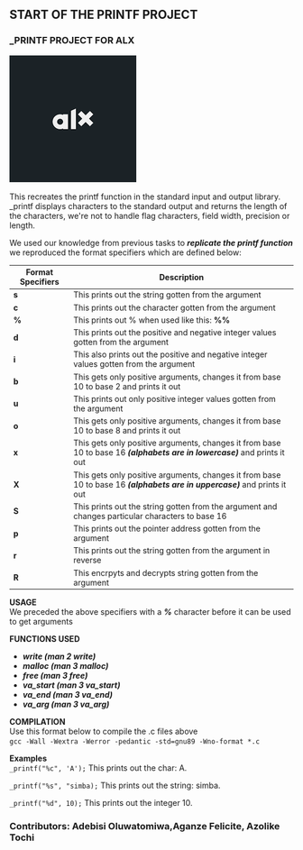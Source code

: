 ## START OF THE PRINTF PROJECT
### _PRINTF PROJECT FOR ALX

  [![alx logo](alx.png)](https://www.alxafrica.com/)

This recreates the printf function in the standard input and output library.
_printf displays characters to the standard output and returns the length of the characters, we're not to handle flag
characters, field width, precision or length.

We used our knowledge from previous tasks to ***replicate the printf function*** we reproduced the format specifiers which are defined below:

| **Format Specifiers** | **Description** |
| ------------------ | ---------------- |
| **s** | This prints out the string gotten from the argument |
| **c** | This prints out the character gotten from the argument |
| **%** | This prints out % when used like this: **%%** |
| **d** | This prints out the positive and negative integer values gotten from the argument |
| **i** | This also prints out the positive and negative integer values gotten from the argument |
| **b** | This gets only positive arguments, changes it from base 10 to base 2 and prints it out |
| **u** | This prints out only positive integer values gotten from the argument |
| **o** | This gets only positive arguments, changes it from base 10 to base 8 and prints it out |
| **x** | This gets only positive arguments, changes it from base 10 to base 16 ***(alphabets are in lowercase)*** and prints it out |
| **X** | This gets only positive arguments, changes it from base 10 to base 16 ***(alphabets are in uppercase)*** and prints it out |
| **S** | This prints out the string gotten from the argument and changes particular characters to base 16 |
| **p** | This prints out the pointer address gotten from the argument |
| **r** | This prints out the string gotten from the argument in reverse |
| **R** | This encrpyts and decrypts string gotten from the argument |

**USAGE** <br>
We preceded the above specifiers with a ***%*** character before it can be used to get arguments

**FUNCTIONS USED**
- ***write (man 2 write)***
- ***malloc (man 3 malloc)***
- ***free (man 3 free)***
- ***va_start (man 3 va_start)***
- ***va_end (man 3 va_end)***
- ***va_arg (man 3 va_arg)***

**COMPILATION** <br>
Use this format below to compile the .c files above <br>
`gcc -Wall -Wextra -Werror -pedantic -std=gnu89 -Wno-format *.c`

**Examples** <br>
`_printf("%c", 'A');`
This prints out the char: A.

`_printf("%s", "simba);`
This prints out the string: simba.

`_printf("%d", 10);`
This prints out the integer 10.

### Contributors: Adebisi Oluwatomiwa,Aganze Felicite, Azolike Tochi
